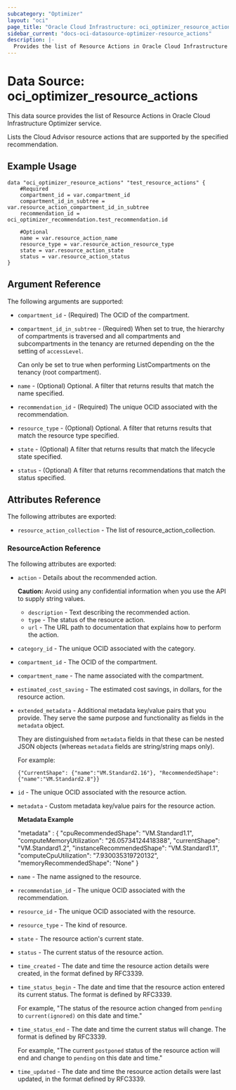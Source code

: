 ```yaml
---
subcategory: "Optimizer"
layout: "oci"
page_title: "Oracle Cloud Infrastructure: oci_optimizer_resource_actions"
sidebar_current: "docs-oci-datasource-optimizer-resource_actions"
description: |-
  Provides the list of Resource Actions in Oracle Cloud Infrastructure Optimizer service
---
```


# Data Source: oci_optimizer_resource_actions
This data source provides the list of Resource Actions in Oracle Cloud Infrastructure Optimizer service.

Lists the Cloud Advisor resource actions that are supported by the specified recommendation.


## Example Usage

```hcl
data "oci_optimizer_resource_actions" "test_resource_actions" {
	#Required
	compartment_id = var.compartment_id
	compartment_id_in_subtree = var.resource_action_compartment_id_in_subtree
	recommendation_id = oci_optimizer_recommendation.test_recommendation.id

	#Optional
	name = var.resource_action_name
	resource_type = var.resource_action_resource_type
	state = var.resource_action_state
	status = var.resource_action_status
}
```

## Argument Reference

The following arguments are supported:

* `compartment_id` - (Required) The OCID of the compartment.
* `compartment_id_in_subtree` - (Required) When set to true, the hierarchy of compartments is traversed and all compartments and subcompartments in the tenancy are returned depending on the the setting of `accessLevel`.

	Can only be set to true when performing ListCompartments on the tenancy (root compartment). 
* `name` - (Optional) Optional. A filter that returns results that match the name specified.
* `recommendation_id` - (Required) The unique OCID associated with the recommendation.
* `resource_type` - (Optional) Optional. A filter that returns results that match the resource type specified.
* `state` - (Optional) A filter that returns results that match the lifecycle state specified. 
* `status` - (Optional) A filter that returns recommendations that match the status specified. 


## Attributes Reference

The following attributes are exported:

* `resource_action_collection` - The list of resource_action_collection.

### ResourceAction Reference

The following attributes are exported:

* `action` - Details about the recommended action.

	**Caution:** Avoid using any confidential information when you use the API to supply string values. 
	* `description` - Text describing the recommended action.
	* `type` - The status of the resource action.
	* `url` - The URL path to documentation that explains how to perform the action.
* `category_id` - The unique OCID associated with the category.
* `compartment_id` - The OCID of the compartment.
* `compartment_name` - The name associated with the compartment.
* `estimated_cost_saving` - The estimated cost savings, in dollars, for the resource action.
* `extended_metadata` - Additional metadata key/value pairs that you provide.  They serve the same purpose and functionality as fields in the `metadata` object.

	They are distinguished from `metadata` fields in that these can be nested JSON objects (whereas `metadata` fields are string/string maps only).

	For example: 

	`{"CurrentShape": {"name":"VM.Standard2.16"}, "RecommendedShape": {"name":"VM.Standard2.8"}}` 
* `id` - The unique OCID associated with the resource action.
* `metadata` - Custom metadata key/value pairs for the resource action. 

	**Metadata Example**

	"metadata" : { "cpuRecommendedShape": "VM.Standard1.1", "computeMemoryUtilization": "26.05734124418388", "currentShape": "VM.Standard1.2", "instanceRecommendedShape": "VM.Standard1.1", "computeCpuUtilization": "7.930035319720132", "memoryRecommendedShape": "None" } 
* `name` - The name assigned to the resource.
* `recommendation_id` - The unique OCID associated with the recommendation.
* `resource_id` - The unique OCID associated with the resource.
* `resource_type` - The kind of resource.
* `state` - The resource action's current state.
* `status` - The current status of the resource action.
* `time_created` - The date and time the resource action details were created, in the format defined by RFC3339.
* `time_status_begin` - The date and time that the resource action entered its current status. The format is defined by RFC3339.

	For example, "The status of the resource action changed from `pending` to `current(ignored)` on this date and time." 
* `time_status_end` - The date and time the current status will change. The format is defined by RFC3339.

	For example, "The current `postponed` status of the resource action will end and change to `pending` on this  date and time." 
* `time_updated` - The date and time the resource action details were last updated, in the format defined by RFC3339.

